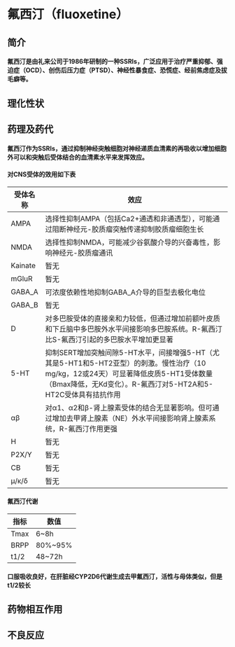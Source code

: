 # 氟西汀（fluoxetine）
## 简介
#### 氟西汀是由礼来公司于1986年研制的一种SSRIs，广泛应用于治疗严重抑郁、强迫症（OCD）、创伤后压力症（PTSD）、神经性暴食症、恐慌症、经前焦虑症及拔毛癖等。
## 理化性状
####
## 药理及药代
#### 氟西汀作为SSRIs，通过抑制神经突触细胞对神经递质血清素的再吸收以增加细胞外可以和突触后受体结合的血清素水平来发挥效应。  
#### 对CNS受体的效用如下表
|  受体名称   | 效应  |
|  ----  | ----  |
| AMPA  | 选择性抑制AMPA（包括Ca2+通透和非通透型），可能通过阻断神经元-胶质瘤突触传递抑制胶质瘤细胞生长 |
| NMDA  | 选择性抑制NMDA，可能减少谷氨酸介导的兴奋毒性，影响神经元-胶质瘤通讯 |
| Kainate  | 暂无 |
| mGluR  | 暂无 |
| GABA_A  | 可浓度依赖性地抑制GABA_A介导的巨型去极化电位 |
| GABA_B  | 暂无 |
| D  | 对多巴胺受体的直接亲和力较低，但通过增加前额叶皮质和下丘脑中多巴胺外水平间接影响多巴胺系统。R-氟西汀比S-氟西汀引起的多巴胺水平增加更显著 |
| 5-HT  | 抑制SERT增加突触间隙5-HT水平，间接增强5-HT（尤其是5-HT1和5-HT2亚型）的刺激。慢性治疗（10 mg/kg，12或24天）可显著降低皮质5-HT1受体数量（Bmax降低，无Kd变化）。R-氟西汀对5-HT2A和5-HT2C受体具有拮抗作用 |
| αβ  | 对α1、α2和β-肾上腺素受体的结合无显著影响。但可通过增加去甲肾上腺素（NE）外水平间接影响肾上腺素系统，R-氟西汀作用更强 |
| H  | 暂无 |
| P2X/Y  | 暂无 |
| CB  | 暂无 |
| μ/κ/δ | 暂无 |
#### 氟西汀代谢
|  指标   | 数值  |
|  ----  | ----  |
| Tmax  | 6~8h |
| BRPP | 80%~95% |
| t1/2  | 48~72h |
#### 口服吸收良好，在肝脏经CYP2D6代谢生成去甲氟西汀，活性与母体类似，但是t1/2较长
## 药物相互作用
## 不良反应
##
##
